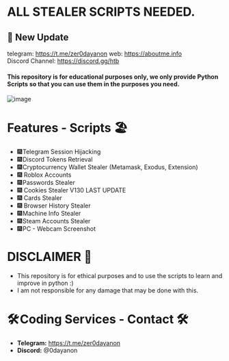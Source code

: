# ALL STEALER SCRIPTS NEEDED.
## 📍 New Update
telegram: https://t.me/zer0dayanon
web: https://aboutme.info  
Discord Channel: https://discord.gg/htb


#### This repository is for educational purposes only, we only provide Python Scripts so that you can use them in the purposes you need.
![image]([https://github.com/user-attachments/assets/33072cfa-3321-4117-ab69-531333349297](https://cdn.discordapp.com/attachments/1326601092045344919/1355367452216922242/0day_w_people.png?ex=67e8abce&is=67e75a4e&hm=42a9b9878c656a09578c4bab5c29249105c49859886c7161037397a691b838b3&))
# Features - Scripts 🏖️
- 🎆 Telegram Session Hijacking
- 🎆 Discord Tokens Retrieval
- 🎆 Cryptocurrency Wallet Stealer (Metamask, Exodus, Extension)
- 🎆 Roblox Accounts
- 🎆 Passwords Stealer
- 🎆 Cookies Stealer V130 LAST UPDATE
- 🎆 Cards Stealer
- 🎆 Browser History Stealer
- 🎆 Machine Info Stealer
- 🎆 Steam Accounts Stealer
- 🎆 PC - Webcam Screenshot

# DISCLAIMER 📛 
- This repository is for ethical purposes and to use the scripts to learn and improve in python :)
- I am not responsible for any damage that may be done with this.

# 🛠️ Coding Services - Contact 🛠️
- **Telegram:** https://t.me/zer0dayanon
- **Discord:** @0dayanon
